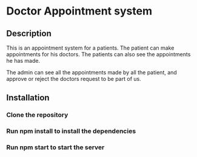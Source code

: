 # Doctor Appointment system

## Description
This is an appointment system for a patients. The patient can make appointments for his doctors. The patients can also see the appointments he has made.

The admin can see all the appointments made by all the patient, and approve or reject the doctors request to be part of us.

## Installation
### Clone the repository
### Run npm install to install the dependencies
### Run npm start to start the server